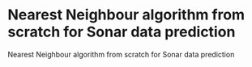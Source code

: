 # Nearest Neighbour algorithm from scratch for Sonar data prediction
 Nearest Neighbour algorithm from scratch for Sonar data prediction
